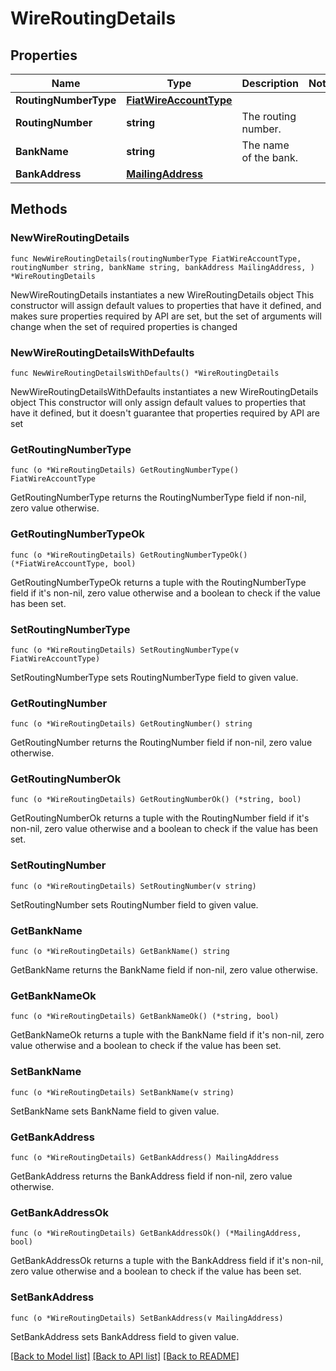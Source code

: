 # WireRoutingDetails

## Properties

Name | Type | Description | Notes
------------ | ------------- | ------------- | -------------
**RoutingNumberType** | [**FiatWireAccountType**](FiatWireAccountType.md) |  | 
**RoutingNumber** | **string** | The routing number. | 
**BankName** | **string** | The name of the bank. | 
**BankAddress** | [**MailingAddress**](MailingAddress.md) |  | 

## Methods

### NewWireRoutingDetails

`func NewWireRoutingDetails(routingNumberType FiatWireAccountType, routingNumber string, bankName string, bankAddress MailingAddress, ) *WireRoutingDetails`

NewWireRoutingDetails instantiates a new WireRoutingDetails object
This constructor will assign default values to properties that have it defined,
and makes sure properties required by API are set, but the set of arguments
will change when the set of required properties is changed

### NewWireRoutingDetailsWithDefaults

`func NewWireRoutingDetailsWithDefaults() *WireRoutingDetails`

NewWireRoutingDetailsWithDefaults instantiates a new WireRoutingDetails object
This constructor will only assign default values to properties that have it defined,
but it doesn't guarantee that properties required by API are set

### GetRoutingNumberType

`func (o *WireRoutingDetails) GetRoutingNumberType() FiatWireAccountType`

GetRoutingNumberType returns the RoutingNumberType field if non-nil, zero value otherwise.

### GetRoutingNumberTypeOk

`func (o *WireRoutingDetails) GetRoutingNumberTypeOk() (*FiatWireAccountType, bool)`

GetRoutingNumberTypeOk returns a tuple with the RoutingNumberType field if it's non-nil, zero value otherwise
and a boolean to check if the value has been set.

### SetRoutingNumberType

`func (o *WireRoutingDetails) SetRoutingNumberType(v FiatWireAccountType)`

SetRoutingNumberType sets RoutingNumberType field to given value.


### GetRoutingNumber

`func (o *WireRoutingDetails) GetRoutingNumber() string`

GetRoutingNumber returns the RoutingNumber field if non-nil, zero value otherwise.

### GetRoutingNumberOk

`func (o *WireRoutingDetails) GetRoutingNumberOk() (*string, bool)`

GetRoutingNumberOk returns a tuple with the RoutingNumber field if it's non-nil, zero value otherwise
and a boolean to check if the value has been set.

### SetRoutingNumber

`func (o *WireRoutingDetails) SetRoutingNumber(v string)`

SetRoutingNumber sets RoutingNumber field to given value.


### GetBankName

`func (o *WireRoutingDetails) GetBankName() string`

GetBankName returns the BankName field if non-nil, zero value otherwise.

### GetBankNameOk

`func (o *WireRoutingDetails) GetBankNameOk() (*string, bool)`

GetBankNameOk returns a tuple with the BankName field if it's non-nil, zero value otherwise
and a boolean to check if the value has been set.

### SetBankName

`func (o *WireRoutingDetails) SetBankName(v string)`

SetBankName sets BankName field to given value.


### GetBankAddress

`func (o *WireRoutingDetails) GetBankAddress() MailingAddress`

GetBankAddress returns the BankAddress field if non-nil, zero value otherwise.

### GetBankAddressOk

`func (o *WireRoutingDetails) GetBankAddressOk() (*MailingAddress, bool)`

GetBankAddressOk returns a tuple with the BankAddress field if it's non-nil, zero value otherwise
and a boolean to check if the value has been set.

### SetBankAddress

`func (o *WireRoutingDetails) SetBankAddress(v MailingAddress)`

SetBankAddress sets BankAddress field to given value.



[[Back to Model list]](../README.md#documentation-for-models) [[Back to API list]](../README.md#documentation-for-api-endpoints) [[Back to README]](../README.md)


